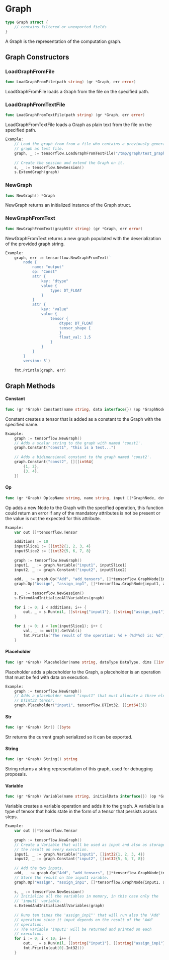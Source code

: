 # Graph

```Go
type Graph struct {
    // contains filtered or unexported fields
}
```

A Graph is the representation of the computation graph.

## Graph Constructors

### LoadGraphFromFile

```go
func LoadGraphFromFile(path string) (gr *Graph, err error)
```

LoadGraphFromFile loads a Graph from the file on the specified path.

### LoadGraphFromTextFile

```go
func LoadGraphFromTextFile(path string) (gr *Graph, err error)
```

LoadGraphFromTextFile loads a Graph as plain text from the file on the specified
path.

```Go
Example:
	// Load the graph from from a file who contains a previously generated
	// graph as text file.
	graph, _ := tensorflow.LoadGraphFromTextFile("/tmp/graph/test_graph.pb")
	
	// Create the session and extend the Graph on it.
	s, _ := tensorflow.NewSession()
	s.ExtendGraph(graph)


```

### NewGraph

```go
func NewGraph() *Graph
```

NewGraph returns an initialized instance of the Graph struct.

### NewGraphFromText

```go
func NewGraphFromText(graphStr string) (gr *Graph, err error)
```

NewGraphFromText returns a new graph populated with the deserialization of the
provided graph string.

```Go
Example:
	graph, err := tensorflow.NewGraphFromText(`
	    node {
	        name: "output"
	        op: "Const"
	        attr {
	            key: "dtype"
	            value {
	                type: DT_FLOAT
	            }
	        }
	        attr {
	            key: "value"
	            value {
	                tensor {
	                    dtype: DT_FLOAT
	                    tensor_shape {
	                    }
	                    float_val: 1.5 
	                }
	            }
	        }
	    }
	    version: 5`)
	
	fmt.Println(graph, err)


```

## Graph Methods

#### Constant

```go
func (gr *Graph) Constant(name string, data interface{}) (op *GraphNode, err error)
```

Constant creates a tensor that is added as a constant to the Graph with the
specified name.

```Go
Example:
	graph := tensorflow.NewGraph()
	// Adds a scalar string to the graph with named 'const1'.
	graph.Constant("const1", "this is a test...")
	
	// Adds a bidimensional constant to the graph named 'const2'.
	graph.Constant("const2", [][]int64{
	    {1, 2},
	    {3, 4},
	})


```

#### Op

```go
func (gr *Graph) Op(opName string, name string, input []*GraphNode, device string, attrs map[string]interface{}) (node *GraphNode, err error)
```

Op adds a new Node to the Graph with the specified operation, this function
could return an error if any of the mandatory attributes is not be present or
the value is not the expected for this attribute.

```Go
Example:
	var out []*tensorflow.Tensor
	
	additions := 10
	inputSlice1 := []int32{1, 2, 3, 4}
	inputSlice2 := []int32{5, 6, 7, 8}
	
	graph := tensorflow.NewGraph()
	input1, _ := graph.Variable("input1", inputSlice1)
	input2, _ := graph.Constant("input2", inputSlice2)
	
	add, _ := graph.Op("Add", "add_tensors", []*tensorflow.GraphNode{input1, input2}, "", map[string]interface{}{})
	graph.Op("Assign", "assign_inp1", []*tensorflow.GraphNode{input1, add}, "", map[string]interface{}{})
	
	s, _ := tensorflow.NewSession()
	s.ExtendAndInitializeAllVariables(graph)
	
	for i := 0; i < additions; i++ {
	    out, _ = s.Run(nil, []string{"input1"}, []string{"assign_inp1"})
	}
	
	for i := 0; i < len(inputSlice1); i++ {
	    val, _ := out[0].GetVal(i)
	    fmt.Println("The result of the operation: %d + (%d*%d) is: %d", inputSlice1[i], inputSlice2[i], additions, val)
	}


```

#### Placeholder

```go
func (gr *Graph) Placeholder(name string, dataType DataType, dims []int64) (op *GraphNode)
```

Placeholder adds a placeholder to the Graph, a placeholder is an operation that
must be fed with data on execution.

```Go
Example:
	graph := tensorflow.NewGraph()
	// Adds a placeholder named "input1" that must allocate a three element
	// DTInt32 tensor.
	graph.Placeholder("input1", tensorflow.DTInt32, []int64{3})


```

#### Str

```go
func (gr *Graph) Str() []byte
```

Str returns the current graph serialized so it can be exported.

#### String

```go
func (gr *Graph) String() string
```

String returns a string representation of this graph, used for debugging
proposals.

#### Variable

```go
func (gr *Graph) Variable(name string, initialData interface{}) (op *GraphNode, err error)
```

Variable creates a variable operation and adds it to the graph. A variable is a
type of tensor that holds state in the form of a tensor that persists across
steps.

```Go
Example:
	var out []*tensorflow.Tensor
	
	graph := tensorflow.NewGraph()
	// Create a Variable that will be used as input and also as storage of
	// the result on every execution.
	input1, _ := graph.Variable("input1", []int32{1, 2, 3, 4})
	input2, _ := graph.Constant("input2", []int32{5, 6, 7, 8})
	
	// Add the two inputs.
	add, _ := graph.Op("Add", "add_tensors", []*tensorflow.GraphNode{input1, input2}, "", map[string]interface{}{})
	// Store the result on the input1 varable.
	graph.Op("Assign", "assign_inp1", []*tensorflow.GraphNode{input1, add}, "", map[string]interface{}{})
	
	s, _ := tensorflow.NewSession()
	// Initialize all the variables in memory, in this case only the
	// 'input1' variable.
	s.ExtendAndInitializeAllVariables(graph)
	
	// Runs ten times the 'assign_inp1"' that will run also the 'Add'
	// operation since it input depends on the result of the 'Add'
	// operation.
	// The variable 'input1' will be returned and printed on each
	// execution.
	for i := 0; i < 10; i++ {
	    out, _ = s.Run(nil, []string{"input1"}, []string{"assign_inp1"})
	    fmt.Println(out[0].Int32())
	}


```

